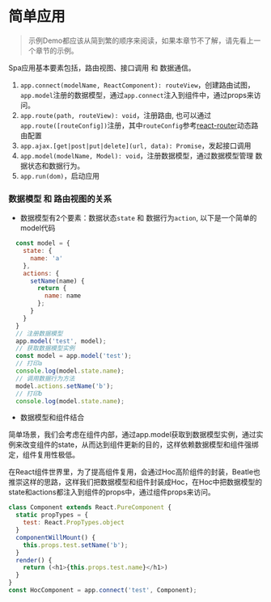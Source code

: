 # 简单应用

> 示例Demo都应该从简到繁的顺序来阅读，如果本章节不了解，请先看上一个章节的示例。

Spa应用基本要素包括，路由视图、接口调用 和 数据通信。
1. `app.connect(modelName, ReactComponent): routeView`，创建路由试图，`app.model`注册的数据模型，通过`app.connect`注入到组件中，通过props来访问。
2. `app.route(path, routeView): void`，注册路由, 也可以通过`app.route([routeConfig])`注册，其中`routeConfig`参考[react-router](https://react-guide.github.io/react-router-cn/docs/guides/basics/RouteConfiguration.html)动态路由配置
3. `app.ajax.[get|post|put|delete](url, data): Promise`，发起接口调用
4. `app.model(modelName, Model): void`，注册数据模型，通过数据模型管理 数据状态和数据行为。
5. `app.run(dom)`，启动应用

### 数据模型 和 路由视图的关系

+ 数据模型有2个要素：数据状态`state` 和 数据行为`action`, 以下是一个简单的model代码
```javascript
  const model = {
    state: {
      name: 'a'
    },
    actions: {
      setName(name) {
        return {
          name: name
        };
      }
    }
  }
  // 注册数据模型
  app.model('test', model);
  // 获取数据模型实例
  const model = app.model('test');
  // 打印a
  console.log(model.state.name);
  // 调用数据行为方法
  model.actions.setName('b');
  // 打印b
  console.log(model.state.name);
```
+ 数据模型和组件结合

简单场景，我们会考虑在组件内部，通过app.model获取到数据模型实例，通过实例来改变组件的state，从而达到组件更新的目的，这样依赖数据模型和组件强绑定，组件复用性极低。

在React组件世界里，为了提高组件复用，会通过Hoc高阶组件的封装，Beatle也推崇这样的思路，这样我们把数据模型和组件封装成Hoc，在Hoc中把数据模型的state和actions都注入到组件的props中，通过组件props来访问。

```javascript
class Component extends React.PureComponent {
  static propTypes = {
    test: React.PropTypes.object
  }
  componentWillMount() {
    this.props.test.setName('b');
  }
  render() {
    return (<h1>{this.props.test.name}</h1>)
  }
}
const HocComponent = app.connect('test', Component);
```